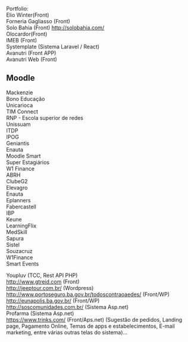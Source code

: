 Portfolio:  
Elio Winter(Front)  
Forneria Gagliasso (Front)  
Solo Bahia (Front)  http://solobahia.com/  
Olocardor(Front)  
IMEB (Front)  
Systemplate (Sistema Laravel / React)  
Avanutri (Front APP)  
Avanutri Web (Front)  

## Moodle  
Mackenzie  
Bono Educação  
Unicarioca  
TIM Connect  
RNP - Escola superior de redes  
Unissuam  
ITDP  
IPOG  
Geniantis  
Enauta  
Moodle Smart  
Super Estagiários  
W1 Finance  
ABRH  
ClubeG2  
Elevagro  
Enauta  
Eplanners  
Fabercastell  
IBP  
Keune  
LearningFlix  
MedSkill  
Sapura  
Sistel  
Souzacruz  
W1Finance  
Smart Events  
  
Youpluv (TCC, Rest API PHP)  
http://www.gtreid.com (Front)  
http://jeeptour.com.br/ (Wordpress)  
http://www.portoseguro.ba.gov.br/todoscontraoaedes/ (Front/WP)  
http://eunapolis.ba.gov.br/ (Front/WP)  
http://soscomunidades.com.br/ (Sistema Asp.net)  
Profarma (Sistema Asp.net)  
https://www.trinks.com/  (Front/Aps.net) (Sugestão de pedidos, Landing page, Pagamento Online, Temas de apps e estabelecimentos, E-mail marketing, entre várias outras telas do sistema)...
